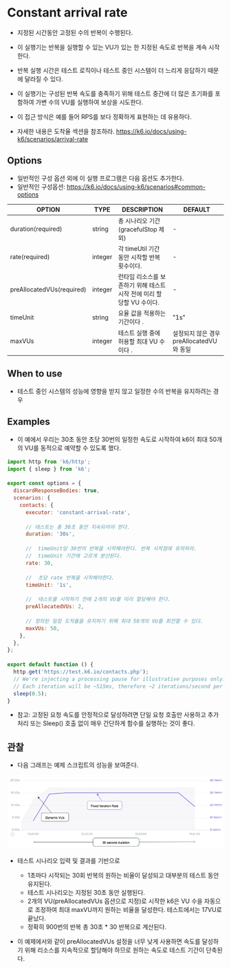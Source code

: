 # Constant arrival rate

- 지정된 시간동안 고정된 수의 반복이 수행된다. 
- 이 실행기는 반복을 실행할 수 있는 VU가 있는 한 지정된 속도로 반복을 계속 시작한다. 
- 반복 실행 시간은 테스트 로직이나 테스트 중인 시스템이 더 느리게 응답하기 때문에 달라질 수 있다. 
- 이 실행기는 구성된 반복 속도를 충족하기 위해 테스트 중간에 더 많은 초기화를 포함하여 가변 수의 VU를 실행하여 보상을 시도한다. 
- 이 접근 방식은 예를 들어 RPS를 보다 정확하게 표현하는 데 유용하다. 

- 자세한 내용은 도착율 섹션을 참조하라. https://k6.io/docs/using-k6/scenarios/arrival-rate

## Options

- 일반적인 구성 옵션 외에 이 실행 프로그램은 다음 옵션도 추가한다. 
- 일반적인 구성옵션: https://k6.io/docs/using-k6/scenarios#common-options

|OPTION|	TYPE|	DESCRIPTION|	DEFAULT|
|---|---|---|---|
|duration(required)|	string|	총 시나리오 기간 (gracefulStop 제외)|	-|
|rate(required)|	integer|	각 timeUtil 기간 동안 시작할 반복 횟수이다. |	-|
|preAllocatedVUs(required)|	integer|	런타임 리소스를 보존하기 위해 테스트 시작 전에 미리 할당할 VU 수이다. |	-|
|timeUnit|	string|	요율 값을 적용하는 기간이다 .|	"1s"|
|maxVUs|	integer|	테스트 실행 중에 허용할 최대 VU 수이다 .|	설정되지 않은 경우 preAllocatedVU와 동일|

## When to use

- 테스트 중인 시스템의 성능에 영향을 받지 않고 일정한 수의 반복을 유지하려는 경우 

## Examples

- 이 예에서 우리는 30초 동안 초당 30번의 일정한 속도로 시작하여 k6이 최대 50개의 VU를 동적으로 예약할 수 있도록 했다. 

```js
import http from 'k6/http';
import { sleep } from 'k6';

export const options = {
  discardResponseBodies: true,
  scenarios: {
    contacts: {
      executor: 'constant-arrival-rate',

      // 테스트는 총 30초 동안 지속되어야 한다. 
      duration: '30s',

      //  timeUnit당 30번의 반복을 시작해야한다. 반복 시작점에 유의하라. 
      //  timeUnit 기간에 고르게 분산된다. 
      rate: 30,

      //  초당 rate 반복을 시작해야한다. 
      timeUnit: '1s',

      //  테스트를 시작하기 전에 2개의 VU를 미리 할당해야 한다. 
      preAllocatedVUs: 2,

      // 정의된 일정 도착율을 유지하기 위해 최대 50개의 VU를 회전할 수 있다. 
      maxVUs: 50,
    },
  },
};

export default function () {
  http.get('https://test.k6.io/contacts.php');
  // We're injecting a processing pause for illustrative purposes only!
  // Each iteration will be ~515ms, therefore ~2 iterations/second per VU maximum throughput.
  sleep(0.5);
}

```

- 참고: 고정된 요청 속도를 안정적으로 달성하려면 단일 요청 호출만 사용하고 추가 처리 또는 Sleep() 호출 없이 매우 간단하게 함수를 실행하는 것이 좋다. 

## 관찰

- 다음 그래프는 예제 스크립트의 성능을 보여준다. 

![constant-arrival-rate](imgs/constant-arrival-rate.webp)

- 테스트 시나리오 입력 및 결과를 기반으로 
  - 1초마다 시작되는 30회 반복의 원하는 비율이 달성되고 대부분의 테스트 동안 유지된다. 
  - 테스트 시나리오는 지정된 30초 동안 실행된다. 
  - 2개의 VU(preAllocatedVUs 옵션으로 지정)로 시작한 k6은 VU 수을 자동으로 조정하여 최대 maxVU까지 원하는 비율을 달성한다.  테스트에서는 17VU로 끝났다. 
  - 정확히 900번의 반복 총 30초 * 30 반복으로 계산된다. 

- 이 예제에서와 같이 preAllocatedVUs 설정을 너무 낮게 사용하면 속도를 달성하기 위해 리소스를 지속적으로 할당해야 하므로 원하는 속도로 테스트 기간이 단축된다. 

